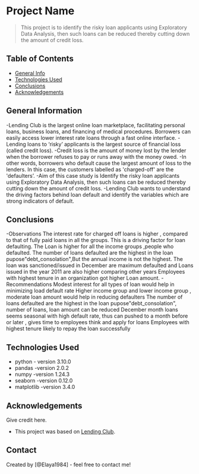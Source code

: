 # Project Name
> This project is to identify the risky loan applicants using Exploratory Data Analysis, then such loans can be reduced thereby cutting down the amount of credit loss.


## Table of Contents
* [General Info](#general-information)
* [Technologies Used](#technologies-used)
* [Conclusions](#conclusions)
* [Acknowledgements](#acknowledgements)

<!-- You can include any other section that is pertinent to your problem -->

## General Information
-Lending Club is the largest online loan marketplace, facilitating personal loans, business loans, and financing of medical procedures. Borrowers can easily access lower interest rate loans through a fast online interface.
-Lending loans to ‘risky’ applicants is the largest source of financial loss (called credit loss). 
-Credit loss is the amount of money lost by the lender when the borrower refuses to pay or runs away with the money owed.
-In other words, borrowers who default cause the largest amount of loss to the lenders. In this case, the customers labelled as 'charged-off' are the 'defaulters’.
-Aim of this case study is Identify the risky loan applicants using Exploratory Data Analysis, then such loans can be reduced thereby cutting down the amount of credit loss.
-Lending Club wants to understand the driving factors behind loan default and identify the variables which are strong indicators of default.


<!-- You don't have to answer all the questions - just the ones relevant to your project. -->

## Conclusions
-Observations
    The interest rate for charged off loans is higher , compared to that of fully paid loans in all the groups. This is a driving factor for loan defaulting.
    The Loan is higher for all the income groups ,people who defaulted.
    The number of loans defaulted are the highest in the loan pupose"debt_consolation",But  the annual income is not the highest.
    The loan was sanctioned/issued in December are maximum defaulted and  Loans issued in the year 2011 are also higher comparing other years
    Employees with highest tenure in an organization got higher Loan amount.
-Recommendations
    Modest interest for all types of loan would help in minimizing load default rate 
    Higher income group and lower income group , moderate loan amount would help in reducing defaulters 
    The number of loans defaulted are the highest in the loan pupose"debt_consolation", number of loans, loan amount can be reduced
    December month loans seems seasonal with high default rate, thus can pushed to a month before or later , gives time to employees think and apply for loans
    Employees with highest tenure  likely to repay the loan successfully


<!-- You don't have to answer all the questions - just the ones relevant to your project. -->


## Technologies Used
- python - version 3.10.0
- pandas -version 2.0.2
- numpy  -version 1.24.3
- seaborn -version 0.12.0
- matplotlib -version 3.4.0

<!-- As the libraries versions keep on changing, it is recommended to mention the version of library used in this project -->

## Acknowledgements
Give credit here.

- This project was based on [Lending Club](https://www.lendingclub.com/).


## Contact
Created by [@Elaya1984] - feel free to contact me!


<!-- Optional -->
<!-- ## License -->
<!-- This project is open source and available under the [... License](). -->

<!-- You don't have to include all sections - just the one's relevant to your project -->